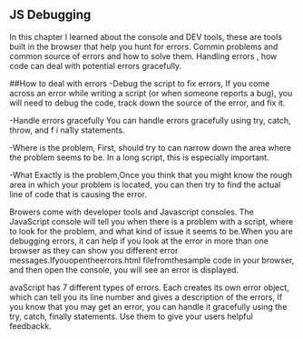 ## JS Debugging
In this chapter I learned about the console and DEV tools, these are tools built in the browser that help you hunt for errors. Commin problems and common source of errors and how to solve them. Handling errors , how code can deal with potential errors gracefully.

##How to deal with errors
-Debug the script to fix errors, 
If you come across an error while writing a script (or when someone reports a bug), you will need to debug the code, track down the source of the error, and fix it.

-Handle errors gracefully
You can handle errors gracefully using try, catch,
throw, and f i na1ly statements.

-Where is the problem, First, should try to can narrow down the area where the problem seems to be. In a long script, this is especially important.

-What Exactly is the problem,Once you think that you might know the rough area in which your problem is located, you can then try to find the actual line of code that is causing the error.

Browers come with developer tools and Javascript consoles. 
The JavaScript console will tell you when there is a problem with a script, where to look for the problem, and what kind of issue it seems to be.When you are debugging errors, it can help if you look at the error in more than one browser as they can show you different error messages.Ifyouopentheerrors.html filefromthesample code in your browser, and then open the console, you will see an error is displayed.

avaScript has 7 different types of errors. Each creates its own error object, which can tell you its line number and gives a description of the errors, If you know that you may get an error, you can handle it gracefully using the try, catch, finally statements. Use them to give your users helpful feedbackk.
